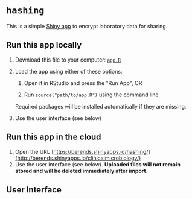 # `hashing`

This is a simple [Shiny app](https://shiny.rstudio.com) to encrypt laboratory data for sharing.

## Run this app locally

1.  Download this file to your computer: [`app.R`](https://github.com/msberends/hashing/blob/main/app.R)

2.  Load the app using either of these options:

    1.  Open it in RStudio and press the "Run App", OR

    2.  Run `source("path/to/app.R")` using the command line

    Required packages will be installed automatically if they are missing.

3.  Use the user interface (see below)

## Run this app in the cloud

1.  Open the URL [https://berends.shinyapps.io/hashing/](http://berends.shinyapps.io/clinicalmicrobiology/)
2.  Use the user interface (see below). **Uploaded files will not remain stored and will be deleted immediately after import.**

## User Interface
